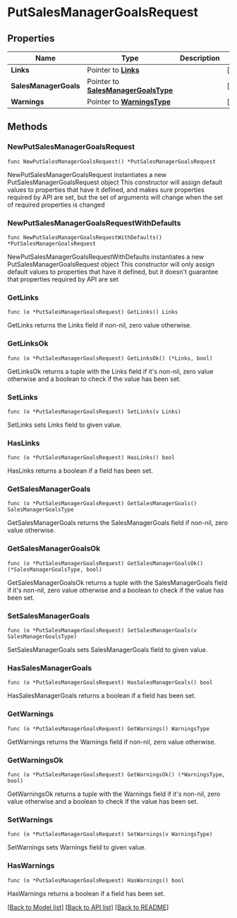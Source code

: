 # PutSalesManagerGoalsRequest

## Properties

Name | Type | Description | Notes
------------ | ------------- | ------------- | -------------
**Links** | Pointer to [**Links**](Links.md) |  | [optional] 
**SalesManagerGoals** | Pointer to [**SalesManagerGoalsType**](SalesManagerGoalsType.md) |  | [optional] 
**Warnings** | Pointer to [**WarningsType**](WarningsType.md) |  | [optional] 

## Methods

### NewPutSalesManagerGoalsRequest

`func NewPutSalesManagerGoalsRequest() *PutSalesManagerGoalsRequest`

NewPutSalesManagerGoalsRequest instantiates a new PutSalesManagerGoalsRequest object
This constructor will assign default values to properties that have it defined,
and makes sure properties required by API are set, but the set of arguments
will change when the set of required properties is changed

### NewPutSalesManagerGoalsRequestWithDefaults

`func NewPutSalesManagerGoalsRequestWithDefaults() *PutSalesManagerGoalsRequest`

NewPutSalesManagerGoalsRequestWithDefaults instantiates a new PutSalesManagerGoalsRequest object
This constructor will only assign default values to properties that have it defined,
but it doesn't guarantee that properties required by API are set

### GetLinks

`func (o *PutSalesManagerGoalsRequest) GetLinks() Links`

GetLinks returns the Links field if non-nil, zero value otherwise.

### GetLinksOk

`func (o *PutSalesManagerGoalsRequest) GetLinksOk() (*Links, bool)`

GetLinksOk returns a tuple with the Links field if it's non-nil, zero value otherwise
and a boolean to check if the value has been set.

### SetLinks

`func (o *PutSalesManagerGoalsRequest) SetLinks(v Links)`

SetLinks sets Links field to given value.

### HasLinks

`func (o *PutSalesManagerGoalsRequest) HasLinks() bool`

HasLinks returns a boolean if a field has been set.

### GetSalesManagerGoals

`func (o *PutSalesManagerGoalsRequest) GetSalesManagerGoals() SalesManagerGoalsType`

GetSalesManagerGoals returns the SalesManagerGoals field if non-nil, zero value otherwise.

### GetSalesManagerGoalsOk

`func (o *PutSalesManagerGoalsRequest) GetSalesManagerGoalsOk() (*SalesManagerGoalsType, bool)`

GetSalesManagerGoalsOk returns a tuple with the SalesManagerGoals field if it's non-nil, zero value otherwise
and a boolean to check if the value has been set.

### SetSalesManagerGoals

`func (o *PutSalesManagerGoalsRequest) SetSalesManagerGoals(v SalesManagerGoalsType)`

SetSalesManagerGoals sets SalesManagerGoals field to given value.

### HasSalesManagerGoals

`func (o *PutSalesManagerGoalsRequest) HasSalesManagerGoals() bool`

HasSalesManagerGoals returns a boolean if a field has been set.

### GetWarnings

`func (o *PutSalesManagerGoalsRequest) GetWarnings() WarningsType`

GetWarnings returns the Warnings field if non-nil, zero value otherwise.

### GetWarningsOk

`func (o *PutSalesManagerGoalsRequest) GetWarningsOk() (*WarningsType, bool)`

GetWarningsOk returns a tuple with the Warnings field if it's non-nil, zero value otherwise
and a boolean to check if the value has been set.

### SetWarnings

`func (o *PutSalesManagerGoalsRequest) SetWarnings(v WarningsType)`

SetWarnings sets Warnings field to given value.

### HasWarnings

`func (o *PutSalesManagerGoalsRequest) HasWarnings() bool`

HasWarnings returns a boolean if a field has been set.


[[Back to Model list]](../README.md#documentation-for-models) [[Back to API list]](../README.md#documentation-for-api-endpoints) [[Back to README]](../README.md)


